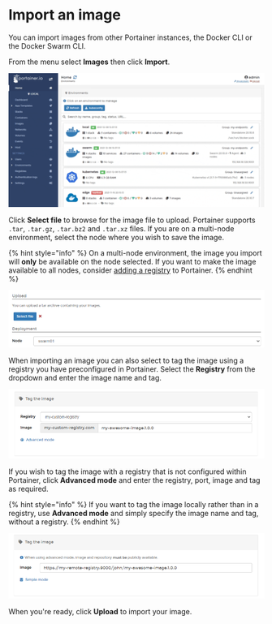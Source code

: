# Import an image

You can import images from other Portainer instances, the Docker CLI or the Docker Swarm CLI.

From the menu select **Images** then click **Import**.

![](../../../.gitbook/assets/2.11-images-import-1.gif)

Click **Select file** to browse for the image file to upload. Portainer supports `.tar`, `.tar.gz`, `.tar.bz2` and `.tar.xz` files. If you are on a multi-node environment, select the node where you wish to save the image.

{% hint style="info" %}
On a multi-node environment, the image you import will **only** be available on the node selected. If you want to make the image available to all nodes, consider [adding a registry](../../../admin/registries/add/) to Portainer.
{% endhint %}

![](../../../.gitbook/assets/2.11-images-import-2.png)

When importing an image you can also select to tag the image using a registry you have preconfigured in Portainer. Select the **Registry** from the dropdown and enter the image name and tag.&#x20;

![](../../../.gitbook/assets/2.11-images-import-3.png)

If you wish to tag the image with a registry that is not configured within Portainer, click **Advanced mode** and enter the registry, port, image and tag as required.

{% hint style="info" %}
If you want to tag the image locally rather than in a registry, use **Advanced mode** and simply specify the image name and tag, without a registry.
{% endhint %}

![](../../../.gitbook/assets/2.11-images-import-4.png)

When you're ready, click **Upload** to import your image.
